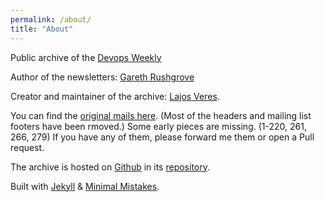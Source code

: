 ```yaml
---
permalink: /about/
title: "About"
---
```


Public archive of the [Devops Weekly](https://www.devopsweekly.com/)

Author of the newsletters: [Gareth Rushgrove](https://morethanseven.net)

Creator and maintainer of the archive: [Lajos Veres](https://lajosveres.com/).

You can find the [original mails here](https://github.com/devopsweeklyarchive/devopsweeklyarchive.github.io/tree/master/originals).
(Most of the headers and mailing list footers have been rmoved.)
Some early pieces are missing. (1-220, 261, 266, 279)
If you have any of them, please forward me them or open a Pull request.

The archive is hosted on [Github](https://github.com/) in its
    [repository](https://github.com/devopsweeklyarchive/devopsweeklyarchive.github.io).

Built with [Jekyll](https://jekyllrb.com) &
    [Minimal Mistakes](https://mademistakes.com/work/minimal-mistakes-jekyll-theme/).
